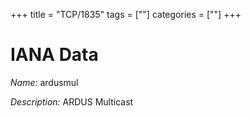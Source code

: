 +++
title = "TCP/1835"
tags = [""]
categories = [""]
+++

# IANA Data

_Name:_ ardusmul

_Description:_ ARDUS Multicast

